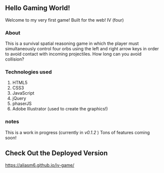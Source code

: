 ## Hello Gaming World!
Welcome to my very first game! Built for the web! IV (four)

### About
This is a survival spatial reasoning game in which the player must simultaneously control four orbs using the left and right arrow keys in order to avoid contact with incoming projectiles. How long can you avoid collision?
### Technologies used
1. HTML5
1. CSS3
1. JavaScript
1. jQuery
1. phaserJS
1. Adobe Illustrator (used to create the graphics!)

### notes
This is a work in progress (currently in _v0.1.2_ ) Tons of features coming soon!


## Check Out the Deployed Version
https://aliasm6.github.io/iv-game/
